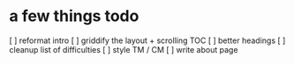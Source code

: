 # a few things todo

[ ] reformat intro
[ ] griddify the layout + scrolling TOC
[ ] better headings
[ ] cleanup list of difficulties
[ ] style TM / CM
[ ] write about page
